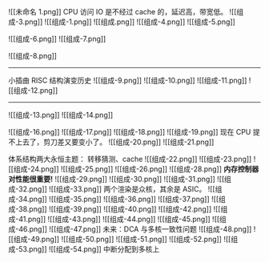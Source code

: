 ![[未命名 1.png]]
CPU 访问 IO 是不经过 cache 的，延迟高，带宽低。
![[组成-3.png]]
![[组成-1.png]]
![[组成.png]]
![[组成-4.png]]
![[组成-5.png]]

![[组成-6.png]]
![[组成-7.png]]

![[组成-8.png]]

---
小插曲 RISC 结构演变历史
![[组成-9.png]]
![[组成-10.png]]
![[组成-11.png]]
![[组成-12.png]]

---
![[组成-13.png]]
![[组成-14.png]]

![[组成-16.png]]
![[组成-17.png]]
![[组成-18.png]]
![[组成-19.png]]
现在 CPU 提不上去了，剪刀差又要变小了。
![[组成-20.png]]
![[组成-21.png]]

体系结构两大永恒主题：
转移猜测、cache
![[组成-22.png]]
![[组成-23.png]]
![[组成-24.png]]
![[组成-25.png]]
![[组成-26.png]]
![[组成-28.png]]
**内存控制器对性能很重要!**
![[组成-29.png]]
![[组成-30.png]]
![[组成-31.png]]
![[组成-32.png]]
![[组成-33.png]]
两个渲染是众核，其余是 ASIC。
![[组成-34.png]]
![[组成-35.png]]
![[组成-36.png]]
![[组成-37.png]]
![[组成-38.png]]
![[组成-39.png]]
![[组成-40.png]]
![[组成-42.png]]
![[组成-41.png]]
![[组成-43.png]]
![[组成-44.png]]
![[组成-45.png]]
![[组成-46.png]]
![[组成-47.png]]
未来：DCA 与多核一致性问题
![[组成-48.png]]
![[组成-49.png]]
![[组成-50.png]]
![[组成-51.png]]
![[组成-52.png]]
![[组成-53.png]]
![[组成-54.png]]
中断分配到多核上
